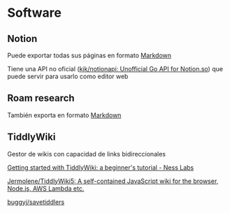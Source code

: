 # Software

## Notion

Puede exportar todas sus páginas en formato [Markdown](lenguajes-de-programacion/markdown.md)

Tiene una API no oficial \([kjk/notionapi: Unofficial Go API for Notion.so](https://github.com/kjk/notionapi)\) que puede servir para usarlo como editor web

## Roam research

También exporta en formato [Markdown](lenguajes-de-programacion/markdown.md) 

## TiddlyWiki

Gestor de wikis con capacidad de links bidireccionales

[Getting started with TiddlyWiki: a beginner's tutorial - Ness Labs](https://nesslabs.com/tiddlywiki-beginner-tutorial)

[Jermolene/TiddlyWiki5: A self-contained JavaScript wiki for the browser, Node.js, AWS Lambda etc.](https://github.com/Jermolene/TiddlyWiki5)

[buggyj/savetiddlers](https://github.com/buggyj/savetiddlers)




